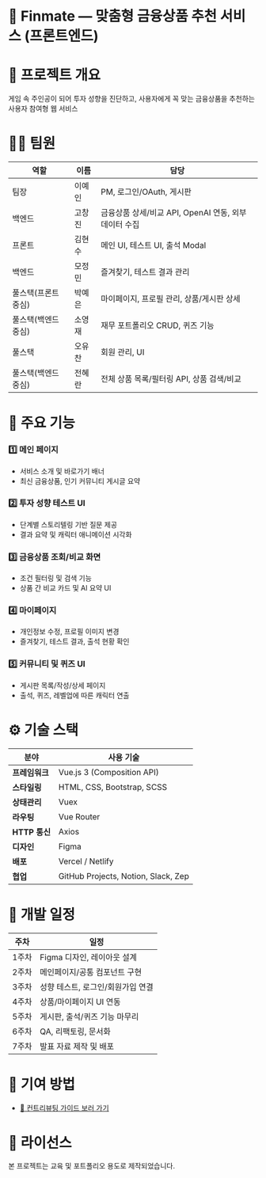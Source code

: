 # 🎨 Finmate — 맞춤형 금융상품 추천 서비스 (프론트엔드)

# 🔷 프로젝트 개요
게임 속 주인공이 되어 투자 성향을 진단하고, 사용자에게 꼭 맞는 금융상품을 추천하는 사용자 참여형 웹 서비스


# 🧑‍💻 팀원
| 역할          | 이름  | 담당                                   |
| ----------- | --- | ------------------------------------ |
| 팀장          | 이예인 | PM, 로그인/OAuth, 게시판                   |
| 백엔드         | 고창진 | 금융상품 상세/비교 API, OpenAI 연동, 외부 데이터 수집 |
| 프론트         | 김현수 | 메인 UI, 테스트 UI, 출석 Modal              |
| 백엔드         | 모정민 | 즐겨찾기, 테스트 결과 관리                      |
| 풀스택(프론트 중심) | 박예은 | 마이페이지, 프로필 관리, 상품/게시판 상세             |
| 풀스택(백엔드 중심) | 소영재 | 재무 포트폴리오 CRUD, 퀴즈 기능                 |
| 풀스택         | 오유찬 | 회원 관리, UI                            |
| 풀스택(백엔드 중심) | 전혜란 | 전체 상품 목록/필터링 API, 상품 검색/비교           |

# 🚀 주요 기능
### 1️⃣ 메인 페이지
- 서비스 소개 및 바로가기 배너
- 최신 금융상품, 인기 커뮤니티 게시글 요약

### 2️⃣ 투자 성향 테스트 UI
- 단계별 스토리텔링 기반 질문 제공
- 결과 요약 및 캐릭터 애니메이션 시각화

### 3️⃣ 금융상품 조회/비교 화면
- 조건 필터링 및 검색 기능
- 상품 간 비교 카드 및 AI 요약 UI

### 4️⃣ 마이페이지
- 개인정보 수정, 프로필 이미지 변경
- 즐겨찾기, 테스트 결과, 출석 현황 확인

### 5️⃣ 커뮤니티 및 퀴즈 UI
- 게시판 목록/작성/상세 페이지
- 출석, 퀴즈, 레벨업에 따른 캐릭터 연출

# ⚙️ 기술 스택
| 분야        | 사용 기술                                    |
| --------- | ---------------------------------------- |
| **프레임워크** | Vue.js 3 (Composition API)             |
| **스타일링**  | HTML, CSS, Bootstrap, SCSS             |
| **상태관리**  | Vuex                                   |
| **라우팅**   | Vue Router                              |
| **HTTP 통신** | Axios                                  |
| **디자인**   | Figma                                  |
| **배포**    | Vercel / Netlify                        |
| **협업**    | GitHub Projects, Notion, Slack, Zep    |

# 📆 개발 일정
| 주차  | 일정                        |
| --- | ------------------------- |
| 1주차 | Figma 디자인, 레이아웃 설계          |
| 2주차 | 메인페이지/공통 컴포넌트 구현       |
| 3주차 | 성향 테스트, 로그인/회원가입 연결    |
| 4주차 | 상품/마이페이지 UI 연동             |
| 5주차 | 게시판, 출석/퀴즈 기능 마무리       |
| 6주차 | QA, 리팩토링, 문서화              |
| 7주차 | 발표 자료 제작 및 배포             |

# 🤝 기여 방법
- [📄 컨트리뷰팅 가이드 보러 가기](./.github/CONTRIBUTING.md)

# 📜 라이선스
본 프로젝트는 교육 및 포트폴리오 용도로 제작되었습니다.
